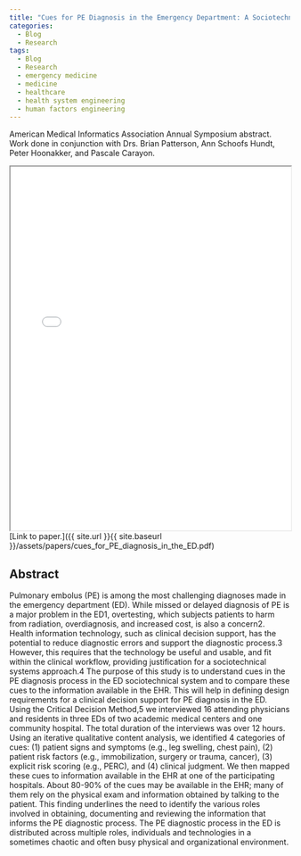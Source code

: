 ```yaml
---
title: "Cues for PE Diagnosis in the Emergency Department: A Sociotechnical Systems Approach for Clinical Decision Support"
categories:
  - Blog
  - Research
tags:
  - Blog
  - Research
  - emergency medicine
  - medicine
  - healthcare
  - health system engineering
  - human factors engineering
---
```


American Medical Informatics Association Annual Symposium abstract. Work done in conjunction with Drs. Brian Patterson, Ann Schoofs Hundt, Peter Hoonakker, and Pascale Carayon.


<iframe src="{{ site.url }}{{ site.baseurl }}/assets/papers/cues_for_PE_diagnosis_in_the_ED.pdf.pdf" 
    style="aspect-ratio: 8.5 / 11;"
    width="100%" 
>
</iframe>
[Link to paper.]({{ site.url }}{{ site.baseurl }}/assets/papers/cues_for_PE_diagnosis_in_the_ED.pdf)

## Abstract
Pulmonary embolus (PE) is among the most challenging diagnoses made in the emergency department (ED).  While missed or delayed diagnosis of PE is a major problem in the ED1, overtesting, which subjects patients to harm from radiation, overdiagnosis, and increased cost, is also a concern2.  Health information technology, such as clinical decision support, has the potential to reduce diagnostic errors and support the diagnostic process.3 However, this requires that the technology be useful and usable, and fit within the clinical workflow, providing justification for a sociotechnical systems approach.4 The purpose of this study is to understand cues in the PE diagnosis process in the ED sociotechnical system and to compare these cues to the information available in the EHR. This will help in defining design requirements for a clinical decision support for PE diagnosis in the ED.
Using the Critical Decision Method,5 we interviewed 16 attending physicians and residents in three EDs of two academic medical centers and one community hospital. The total duration of the interviews was over 12 hours. Using an iterative qualitative content analysis, we identified 4 categories of cues: (1) patient signs and symptoms (e.g., leg swelling, chest pain), (2) patient risk factors (e.g., immobilization, surgery or trauma, cancer), (3) explicit risk scoring (e.g., PERC), and (4) clinical judgment. We then mapped these cues to information available in the EHR at one of the participating hospitals. About 80-90% of the cues may be available in the EHR; many of them rely on the physical exam and information obtained by talking to the patient. This finding underlines the need to identify the various roles involved in obtaining, documenting and reviewing the information that informs the PE diagnostic process. The PE diagnostic process in the ED is distributed across multiple roles, individuals and technologies in a sometimes chaotic and often busy physical and organizational environment.

